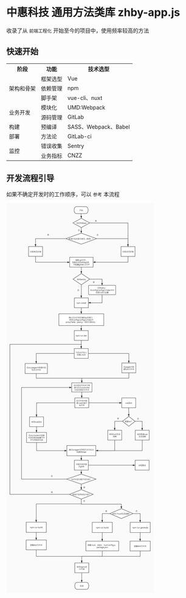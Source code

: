 # 中惠科技 通用方法类库 zhby-app.js

收录了从 `前端工程化` 开始至今的项目中，使用频率较高的方法

## 快速开始

<table>
	<tr>
	    <th>阶段</th>
	    <th>功能</th>
	    <th>技术选型</th>  
	</tr>
	<tr>
	    <td rowspan="3">架构和骨架</td>
	    <td>框架选型</td>
	    <td>Vue</td>
	</tr>
	<tr>
	    <td>依赖管理</td>
	    <td>npm</td>
	</tr>
    <tr>
	    <td>脚手架</td>
	    <td>vue-cli、nuxt</td>
	</tr>
    <tr>
	    <td rowspan="2">业务开发</td>
	    <td>模块化</td>
	    <td>UMD:Webpack</td>
	</tr>
	<tr>
	    <td>源码管理</td>
	    <td>GitLab</td>
	</tr>
    <tr>
	    <td>构建</td>
	    <td>预编译</td>
	    <td>SASS、Webpack、Babel</td>  
	</tr>
    <tr>
	    <td>部署</td>
	    <td>方法论</td>
	    <td>GitLab-ci</td>  
	</tr>
    <tr>
	    <td rowspan="2">监控</td>
	    <td>错误收集</td>
	    <td>Sentry</td>
	</tr>
	<tr>
	    <td>业务指标</td>
	    <td>CNZZ</td>
	</tr>
</table>

## 开发流程引导

如果不确定开发时的工作顺序，可以 `参考` 本流程

![前端工程化开发流程引导](_media/fee-dev-flow.jpg)
